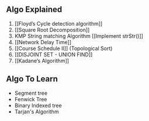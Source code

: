 ## Algo Explained

1. [[Floyd’s Cycle detection algorithm]]
2. [[Square Root Decomposition]]
3. KMP String matching Algorithm [[Implement strStr()]]
4. [[Network Delay Time]]
5. [[Course Schedule II]] (Topological Sort)
6. [[DISJOINT SET - UNION FIND]]
7. [[Kadane’s Algorithm]]






## Algo To Learn

- Segment tree
- Fenwick Tree
- Binary Indexed tree
- Tarjan's Algorithm